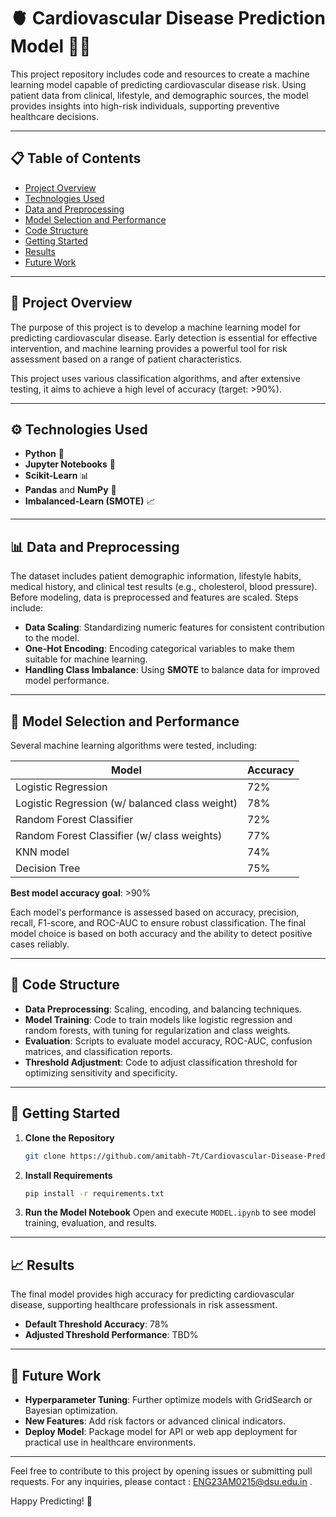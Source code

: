

# 🫀 **Cardiovascular Disease Prediction Model** 🧑‍⚕️

This project repository includes code and resources to create a machine learning model capable of predicting cardiovascular disease risk. Using patient data from clinical, lifestyle, and demographic sources, the model provides insights into high-risk individuals, supporting preventive healthcare decisions.

---

## 📋 **Table of Contents**
- [Project Overview](#project-overview)
- [Technologies Used](#technologies-used)
- [Data and Preprocessing](#data-and-preprocessing)
- [Model Selection and Performance](#model-selection-and-performance)
- [Code Structure](#code-structure)
- [Getting Started](#getting-started)
- [Results](#results)
- [Future Work](#future-work)

---

## 📝 **Project Overview**

The purpose of this project is to develop a machine learning model for predicting cardiovascular disease. Early detection is essential for effective intervention, and machine learning provides a powerful tool for risk assessment based on a range of patient characteristics.

This project uses various classification algorithms, and after extensive testing, it aims to achieve a high level of accuracy (target: >90%).

---

## ⚙️ **Technologies Used**
- **Python** 🐍
- **Jupyter Notebooks** 📒
- **Scikit-Learn** 📊
- **Pandas** and **NumPy** 🧬
- **Imbalanced-Learn (SMOTE)** 📈

---

## 📊 **Data and Preprocessing**

The dataset includes patient demographic information, lifestyle habits, medical history, and clinical test results (e.g., cholesterol, blood pressure). Before modeling, data is preprocessed and features are scaled. Steps include:
- **Data Scaling**: Standardizing numeric features for consistent contribution to the model.
- **One-Hot Encoding**: Encoding categorical variables to make them suitable for machine learning.
- **Handling Class Imbalance**: Using **SMOTE** to balance data for improved model performance.

---

## 🤖 **Model Selection and Performance**

Several machine learning algorithms were tested, including:

| Model                    | Accuracy |
|--------------------------|----------|
| Logistic Regression      | 72%      |
| Logistic Regression (w/ balanced class weight) | 78% |
| Random Forest Classifier | 72%     |
| Random Forest Classifier (w/ class weights) | 77% |
| KNN model|74%|
|Decision Tree|75%|

**Best model accuracy goal**: >90%

Each model's performance is assessed based on accuracy, precision, recall, F1-score, and ROC-AUC to ensure robust classification. The final model choice is based on both accuracy and the ability to detect positive cases reliably.

---

## 📂 **Code Structure**

- **Data Preprocessing**: Scaling, encoding, and balancing techniques.
- **Model Training**: Code to train models like logistic regression and random forests, with tuning for regularization and class weights.
- **Evaluation**: Scripts to evaluate model accuracy, ROC-AUC, confusion matrices, and classification reports.
- **Threshold Adjustment**: Code to adjust classification threshold for optimizing sensitivity and specificity.

---

## 🚀 **Getting Started**

1. **Clone the Repository**
   ```bash
   git clone https://github.com/amitabh-7t/Cardiovascular-Disease-Prediction-Model
   ```

2. **Install Requirements**
   ```bash
   pip install -r requirements.txt
   ```

3. **Run the Model Notebook**
   Open and execute `MODEL.ipynb` to see model training, evaluation, and results.

---

## 📈 **Results**

The final model provides high accuracy for predicting cardiovascular disease, supporting healthcare professionals in risk assessment.

- **Default Threshold Accuracy**: 78%
- **Adjusted Threshold Performance**: TBD%

---

## 🔮 **Future Work**

- **Hyperparameter Tuning**: Further optimize models with GridSearch or Bayesian optimization.
- **New Features**: Add risk factors or advanced clinical indicators.
- **Deploy Model**: Package model for API or web app deployment for practical use in healthcare environments.

---

Feel free to contribute to this project by opening issues or submitting pull requests. For any inquiries, please contact : ENG23AM0215@dsu.edu.in .

Happy Predicting! 🎉
